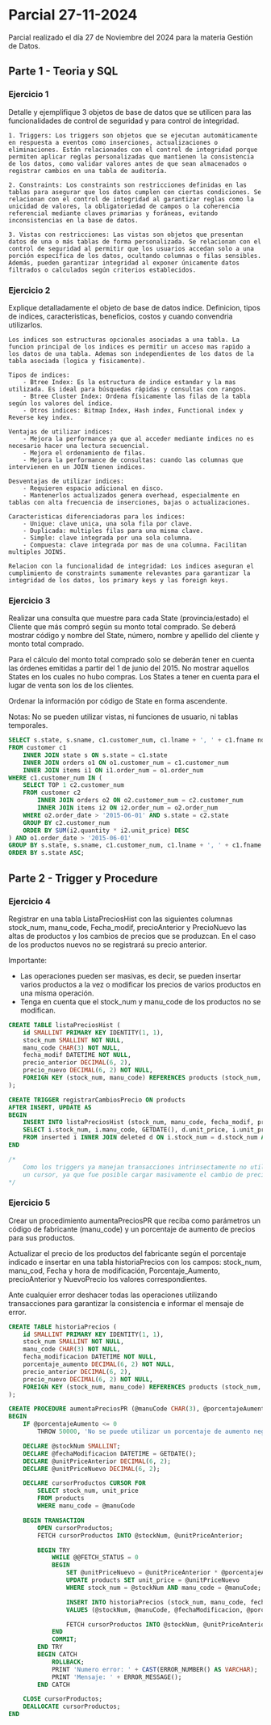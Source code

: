# Parcial 27-11-2024

Parcial realizado el día 27 de Noviembre del 2024 para la materia Gestión de Datos.

## Parte 1 - Teoria y SQL

### Ejercicio 1
Detalle y ejemplifique 3 objetos de base de datos que se utilicen para las funcionalidades de control de seguridad y para control de integridad.

```
1. Triggers: Los triggers son objetos que se ejecutan automáticamente en respuesta a eventos como inserciones, actualizaciones o eliminaciones. Están relacionados con el control de integridad porque permiten aplicar reglas personalizadas que mantienen la consistencia de los datos, como validar valores antes de que sean almacenados o registrar cambios en una tabla de auditoría.

2. Constraints: Los constraints son restricciones definidas en las tablas para asegurar que los datos cumplen con ciertas condiciones. Se relacionan con el control de integridad al garantizar reglas como la unicidad de valores, la obligatoriedad de campos o la coherencia referencial mediante claves primarias y foráneas, evitando inconsistencias en la base de datos.

3. Vistas con restricciones: Las vistas son objetos que presentan datos de una o más tablas de forma personalizada. Se relacionan con el control de seguridad al permitir que los usuarios accedan solo a una porción específica de los datos, ocultando columnas o filas sensibles. Además, pueden garantizar integridad al exponer únicamente datos filtrados o calculados según criterios establecidos.
```

### Ejercicio 2
Explique detalladamente el objeto de base de datos indice. Definicion, tipos de indices, caracteristicas, beneficios, costos y cuando convendria utilizarlos.

```
Los indices son estructuras opcionales asociadas a una tabla. La funcion principal de los indices es permitir un acceso mas rapido a los datos de una tabla. Ademas son independientes de los datos de la tabla asociada (logica y fisicamente). 

Tipos de indices: 
    - Btree Index: Es la estructura de indice estandar y la mas utilizada. Es ideal para búsquedas rápidas y consultas con rangos.
    - Btree Cluster Index: Ordena físicamente las filas de la tabla según los valores del índice.
    - Otros indices: Bitmap Index, Hash index, Functional index y Reverse key index. 

Ventajas de utilizar indices:
    - Mejora la performance ya que al acceder mediante indices no es necesario hacer una lectura secuencial.
    - Mejora el ordenamiento de filas.
    - Mejora la performance de consultas: cuando las columnas que intervienen en un JOIN tienen indices.  

Desventajas de utilizar indices:
    - Requieren espacio adicional en disco.
    - Mantenerlos actualizados genera overhead, especialmente en tablas con alta frecuencia de inserciones, bajas o actualizaciones.

Caracteristicas diferenciadoras para los indices:
    - Unique: clave unica, una sola fila por clave.
    - Duplicada: multiples filas para una misma clave.
    - Simple: clave integrada por una sola columna.
    - Compuesta: clave integrada por mas de una columna. Facilitan multiples JOINS. 

Relacion con la funcionalidad de integridad: Los indices aseguran el cumplimiento de constraints sumamente relevantes para garantizar la integridad de los datos, los primary keys y las foreign keys.
```

### Ejercicio 3
Realizar una consulta que muestre para cada State (provincia/estado) el Cliente que más compró según su monto total comprado. Se deberá mostrar código y nombre del State, número, nombre y apellido del cliente y monto total comprado.

Para el cálculo del monto total comprado solo se deberán tener en cuenta las órdenes emitidas a partir del 1 de junio del 2015. No mostrar aquellos States en los cuales no hubo compras. Los States a tener en cuenta para el lugar de venta son los de los clientes.

Ordenar la información por código de State en forma ascendente.

Notas: No se pueden utilizar vistas, ni funciones de usuario, ni tablas temporales.

```sql
SELECT s.state, s.sname, c1.customer_num, c1.lname + ', ' + c1.fname nombre_cliente, SUM(i1.quantity * i1.unit_price) monto_total_comprado
FROM customer c1 
    INNER JOIN state s ON s.state = c1.state
    INNER JOIN orders o1 ON o1.customer_num = c1.customer_num
    INNER JOIN items i1 ON i1.order_num = o1.order_num 
WHERE c1.customer_num IN (
    SELECT TOP 1 c2.customer_num
    FROM customer c2
        INNER JOIN orders o2 ON o2.customer_num = c2.customer_num
        INNER JOIN items i2 ON i2.order_num = o2.order_num 
    WHERE o2.order_date > '2015-06-01' AND s.state = c2.state 
    GROUP BY c2.customer_num
    ORDER BY SUM(i2.quantity * i2.unit_price) DESC
) AND o1.order_date > '2015-06-01'
GROUP BY s.state, s.sname, c1.customer_num, c1.lname + ', ' + c1.fname
ORDER BY s.state ASC;
```

## Parte 2 - Trigger y Procedure

### Ejercicio 4
Registrar en una tabla ListaPreciosHist con las siguientes columnas stock_num, manu_code, Fecha_modif, precioAnterior y PrecioNuevo las altas de productos y los cambios de precios que se produzcan. En el caso de los productos nuevos no se registrará su precio anterior.

Importante:

- Las operaciones pueden ser masivas, es decir, se pueden insertar varios productos a la vez o modificar los precios de varios productos en una misma operación.
- Tenga en cuenta que el stock_num y manu_code de los productos no se modifican.

```sql 
CREATE TABLE listaPreciosHist (
    id SMALLINT PRIMARY KEY IDENTITY(1, 1),
    stock_num SMALLINT NOT NULL,
    manu_code CHAR(3) NOT NULL,
    fecha_modif DATETIME NOT NULL,
    precio_anterior DECIMAL(6, 2),
    precio_nuevo DECIMAL(6, 2) NOT NULL,
    FOREIGN KEY (stock_num, manu_code) REFERENCES products (stock_num, manu_code)
);

CREATE TRIGGER registrarCambiosPrecio ON products
AFTER INSERT, UPDATE AS
BEGIN
    INSERT INTO listaPreciosHist (stock_num, manu_code, fecha_modif, precio_anterior, precio_nuevo)
    SELECT i.stock_num, i.manu_code, GETDATE(), d.unit_price, i.unit_price
    FROM inserted i INNER JOIN deleted d ON i.stock_num = d.stock_num AND i.manu_code = d.manu_code;
END

/* 
    Como los triggers ya manejan transacciones intrinsectamente no utilizo transacciones. Tampoco considere usar
    un cursor, ya que fue posible cargar masivamente el cambio de precio mediante un INSERT-SELECT.
*/
```

### Ejercicio 5
Crear un procedimiento aumentaPreciosPR que reciba como parámetros un código de fabricante (manu_code) y un porcentaje de aumento de precios para sus productos.

Actualizar el precio de los productos del fabricante según el porcentaje indicado e insertar en una tabla historiaPrecios con los campos: stock_num, manu_cod, Fecha y hora de modificación, Porcentaje_Aumento, precioAnterior y NuevoPrecio los valores correspondientes.

Ante cualquier error deshacer todas las operaciones utilizando transacciones para garantizar la consistencia e informar el mensaje de error.

```sql
CREATE TABLE historiaPrecios (
    id SMALLINT PRIMARY KEY IDENTITY(1, 1),
    stock_num SMALLINT NOT NULL,
    manu_code CHAR(3) NOT NULL,
    fecha_modificacion DATETIME NOT NULL,
    porcentaje_aumento DECIMAL(6, 2) NOT NULL,
    precio_anterior DECIMAL(6, 2),
    precio_nuevo DECIMAL(6, 2) NOT NULL,
    FOREIGN KEY (stock_num, manu_code) REFERENCES products (stock_num, manu_code)
);

CREATE PROCEDURE aumentaPreciosPR (@manuCode CHAR(3), @porcentajeAumento DECIMAL(3, 2)) AS
BEGIN
    IF @porcentajeAumento <= 0
        THROW 50000, 'No se puede utilizar un porcentaje de aumento negativo o igual a cero.', 1

    DECLARE @stockNum SMALLINT;
    DECLARE @fechaModificacion DATETIME = GETDATE();
    DECLARE @unitPriceAnterior DECIMAL(6, 2);
    DECLARE @unitPriceNuevo DECIMAL(6, 2);

    DECLARE cursorProductos CURSOR FOR
        SELECT stock_num, unit_price 
        FROM products 
        WHERE manu_code = @manuCode

    BEGIN TRANSACTION
        OPEN cursorProductos;
        FETCH cursorProductos INTO @stockNum, @unitPriceAnterior;

        BEGIN TRY
            WHILE @@FETCH_STATUS = 0 
            BEGIN
                SET @unitPriceNuevo = @unitPriceAnterior * @porcentajeAumento;
                UPDATE products SET unit_price = @unitPriceNuevo
                WHERE stock_num = @stockNum AND manu_code = @manuCode;

                INSERT INTO historiaPrecios (stock_num, manu_code, fecha_modificacion, porcentaje_aumento, precio_anterior, precio_nuevo)
                VALUES (@stockNum, @manuCode, @fechaModificacion, @porcentajeAumento, @unitPriceAnterior, @unitPriceNuevo);

                FETCH cursorProductos INTO @stockNum, @unitPriceAnterior;
            END
            COMMIT;
        END TRY
        BEGIN CATCH
            ROLLBACK;
            PRINT 'Numero error: ' + CAST(ERROR_NUMBER() AS VARCHAR);
			PRINT 'Mensaje: ' + ERROR_MESSAGE();
        END CATCH

	CLOSE cursorProductos;
	DEALLOCATE cursorProductos;
END
```